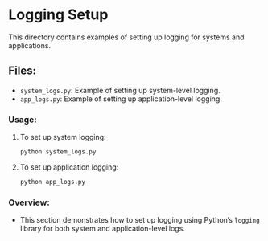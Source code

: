 # Logging Setup

This directory contains examples of setting up logging for systems and applications.

## Files:
- `system_logs.py`: Example of setting up system-level logging.
- `app_logs.py`: Example of setting up application-level logging.

### Usage:
1. To set up system logging:
    ```bash
    python system_logs.py
    ```

2. To set up application logging:
    ```bash
    python app_logs.py
    ```

### Overview:
- This section demonstrates how to set up logging using Python’s `logging` library for both system and application-level logs.


